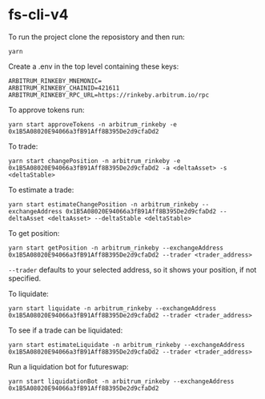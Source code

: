 # fs-cli-v4

To run the project clone the reposistory and then run:

```
yarn
```

Create a .env in the top level containing these keys:

```
ARBITRUM_RINKEBY_MNEMONIC=
ARBITRUM_RINKEBY_CHAINID=421611
ARBITRUM_RINKEBY_RPC_URL=https://rinkeby.arbitrum.io/rpc
```

To approve tokens run:

```
yarn start approveTokens -n arbitrum_rinkeby -e 0x1B5A08020E94066a3fB91Aff8B395De2d9cfaDd2
```

To trade:

```
yarn start changePosition -n arbitrum_rinkeby -e 0x1B5A08020E94066a3fB91Aff8B395De2d9cfaDd2 -a <deltaAsset> -s <deltaStable>
```

To estimate a trade:

```
yarn start estimateChangePosition -n arbitrum_rinkeby --exchangeAddress 0x1B5A08020E94066a3fB91Aff8B395De2d9cfaDd2 --deltaAsset <deltaAsset> --deltaStable <deltaStable>
```

To get position:

```
yarn start getPosition -n arbitrum_rinkeby --exchangeAddress 0x1B5A08020E94066a3fB91Aff8B395De2d9cfaDd2 --trader <trader_address>
```

`--trader` defaults to your selected address, so it shows your position, if
not specified.

To liquidate:

```
yarn start liquidate -n arbitrum_rinkeby --exchangeAddress 0x1B5A08020E94066a3fB91Aff8B395De2d9cfaDd2 --trader <trader_address>
```

To see if a trade can be liquidated:

```
yarn start estimateLiquidate -n arbitrum_rinkeby --exchangeAddress 0x1B5A08020E94066a3fB91Aff8B395De2d9cfaDd2 --trader <trader_address>
```

Run a liquidation bot for futureswap:

```
yarn start liquidationBot -n arbitrum_rinkeby --exchangeAddress 0x1B5A08020E94066a3fB91Aff8B395De2d9cfaDd2
```
